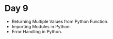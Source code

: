 # Day 9

*  Returning Multiple Values from Python Function.
*  Importing Modules in Python.
*  Error Handling in Python.